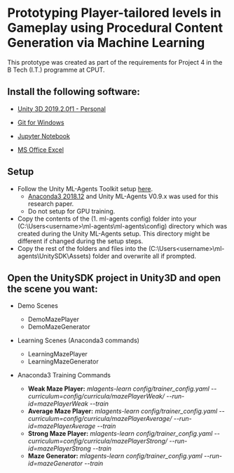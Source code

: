 # Prototyping Player-tailored levels in Gameplay using Procedural Content Generation via Machine Learning
This prototype was created as part of the requirements for Project 4 in the B Tech (I.T.) programme at CPUT.

## Install the following software:
- [Unity 3D 2019.2.0f1 - Personal](https://public-cdn.cloud.unity3d.com/hub/nuo/UnityHubSetup.exe?button=onboarding-download-btn-windows)
- [Git for Windows](https://github.com/git-for-windows/git/releases/download/v2.23.0.windows.1/Git-2.23.0-64-bit.exe)

- [Jupyter Notebook]()
- [MS Office Excel]()

## Setup
- Follow the Unity ML-Agents Toolkit setup [here](https://github.com/Unity-Technologies/ml-agents/blob/master/docs/Installation-Windows.md).
  - [Anaconda3 2018.12](https://repo.continuum.io/archive/Anaconda2-2018.12-Windows-x86_64.exe) and Unity ML-Agents V0.9.x was used for this research paper.
  - Do not setup for GPU training.
- Copy the contents of the (1. ml-agents config) folder into your (C:\Users\<username>\ml-agents\ml-agents\config) directory which was created during the Unity ML-Agents setup. This directory might be different if changed during the setup steps.
- Copy the rest of the folders and files into the (C:\Users\<username>\ml-agents\UnitySDK\Assets) folder and overwrite all if prompted.


## Open the UnitySDK project in Unity3D and open the scene you want:

- Demo Scenes
  - DemoMazePlayer
  - DemoMazeGenerator

- Learning Scenes (Anaconda3 commands)
  - LearningMazePlayer
  - LearningMazeGenerator

- Anaconda3 Training Commands
  - **Weak Maze Player:** *mlagents-learn config/trainer_config.yaml --curriculum=config/curricula/mazePlayerWeak/ --run-id=mazePlayerWeak --train*
  - **Average Maze Player:** *mlagents-learn config/trainer_config.yaml --curriculum=config/curricula/mazePlayerAverage/ --run-id=mazePlayerAverage --train*
  - **Strong Maze Player:** *mlagents-learn config/trainer_config.yaml --curriculum=config/curricula/mazePlayerStrong/ --run-id=mazePlayerStrong --train*
  - **Maze Generator:** *mlagents-learn config/trainer_config.yaml --run-id=mazeGenerator --train*